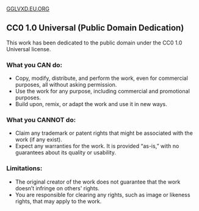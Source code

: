 [GGLVXD.EU.ORG](https://gglvxd.eu.org)


## CC0 1.0 Universal (Public Domain Dedication)

This work has been dedicated to the public domain under the CC0 1.0 Universal license.

### What you CAN do:
- Copy, modify, distribute, and perform the work, even for commercial purposes, all without asking permission.
- Use the work for any purpose, including commercial and promotional purposes.
- Build upon, remix, or adapt the work and use it in new ways.

### What you CANNOT do:
- Claim any trademark or patent rights that might be associated with the work (if any exist).
- Expect any warranties for the work. It is provided “as-is,” with no guarantees about its quality or usability.

### Limitations:
- The original creator of the work does not guarantee that the work doesn’t infringe on others' rights.
- You are responsible for clearing any rights, such as image or likeness rights, that may apply to the work.